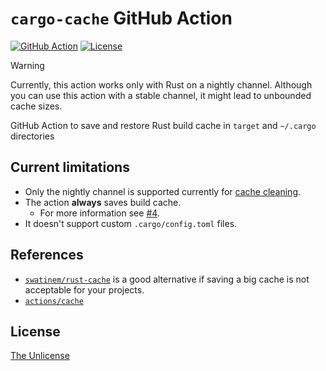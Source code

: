 # `cargo-cache` GitHub Action

[![GitHub Action](https://img.shields.io/github/actions/workflow/status/raviqqe/cargo-cache/test.yaml?branch=main&style=flat-square)](https://github.com/raviqqe/cargo-cache/actions)
[![License](https://img.shields.io/github/license/raviqqe/cargo-cache.svg?style=flat-square)](UNLICENSE)

> [!Warning]
> Currently, this action works only with Rust on a nightly channel.
> Although you can use this action with a stable channel, it might lead to unbounded cache sizes.

GitHub Action to save and restore Rust build cache in `target` and `~/.cargo` directories

## Current limitations

- Only the nightly channel is supported currently for [cache cleaning](https://blog.rust-lang.org/2023/12/11/cargo-cache-cleaning.html).
- The action **always** saves build cache.
  - For more information see [#4](https://github.com/raviqqe/cargo-cache/issues/4).
- It doesn't support custom `.cargo/config.toml` files.

## References

- [`swatinem/rust-cache`](https://github.com/swatinem/rust-cache) is a good alternative if saving a big cache is not acceptable for your projects.
- [`actions/cache`](https://github.com/actions/cache/blob/main/examples.md)

## License

[The Unlicense](UNLICENSE)
